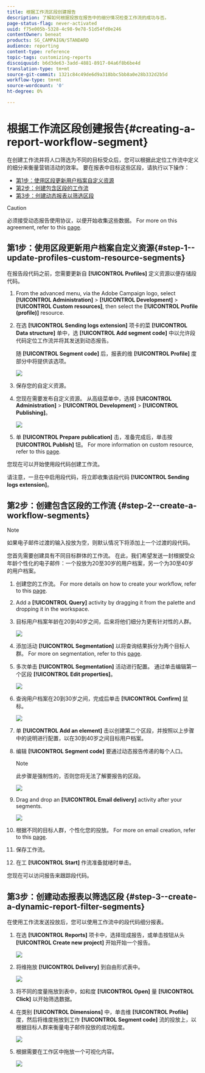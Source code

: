 ```yaml
---
title: 根据工作流区段创建报告
description: 了解如何根据投放在报告中的细分情况检查工作流的成功与否。
page-status-flag: never-activated
uuid: f75e005b-5328-4c98-9e78-51d54fd0e246
contentOwner: beneat
products: SG_CAMPAIGN/STANDARD
audience: reporting
content-type: reference
topic-tags: customizing-reports
discoiquuid: b6d3de63-3add-4881-8917-04a6f8b6be4d
translation-type: tm+mt
source-git-commit: 1321c84c49de6d9a318bbc5bb8a0e28b332d2b5d
workflow-type: tm+mt
source-wordcount: '0'
ht-degree: 0%

---
```



# 根据工作流区段创建报告{#creating-a-report-workflow-segment}

在创建工作流并将人口筛选为不同的目标受众后，您可以根据此定位工作流中定义的细分来衡量营销活动的效率。
要在报表中目标这些区段，请执行以下操作：

* [第1步：使用区段更新用户档案自定义资源](#step-1--update-profiles-custom-resource-segments)
* [第2步：创建包含区段的工作流](#step-2--create-a-workflow-segments)
* [第3步：创建动态报表以筛选区段](#step-3--create-a-dynamic-report-filter-segments)

>[!CAUTION]
>必须接受动态报告使用协议，以便开始收集这些数据。
>For more on this agreement, refer to this [page](../../reporting/using/about-dynamic-reports.md#dynamic-reporting-usage-agreement).

## 第1步：使用区段更新用户档案自定义资源{#step-1--update-profiles-custom-resource-segments}

在报告段代码之前，您需要更新自 **[!UICONTROL Profiles]** 定义资源以便存储段代码。

1. From the advanced menu, via the Adobe Campaign logo, select **[!UICONTROL Administration]** > **[!UICONTROL Development]** > **[!UICONTROL Custom resources]**, then select the **[!UICONTROL Profile (profile)]** resource.
1. 在选 **[!UICONTROL Sending logs extension]** 项卡的菜 **[!UICONTROL Data structure]** 单中，选 **[!UICONTROL Add segment code]** 中以允许段代码定位工作流并将其发送到动态报告。

   随 **[!UICONTROL Segment code]** 后，报表的维 **[!UICONTROL Profile]** 度部分中将提供该选项。

   ![](assets/report_segment_4.png)

1. 保存您的自定义资源。

1. 您现在需要发布自定义资源。
从高级菜单中，选择 **[!UICONTROL Administration]** > **[!UICONTROL Development]** > **[!UICONTROL Publishing]**。

   ![](assets/custom_profile_7.png)

1. 单 **[!UICONTROL Prepare publication]** 击，准备完成后，单击按 **[!UICONTROL Publish]** 钮。 For more information on custom resource, refer to this [page](../../developing/using/updating-the-database-structure.md).

您现在可以开始使用段代码创建工作流。

请注意，一旦在中启用段代码，将立即收集该段代码 **[!UICONTROL Sending logs extension]**。

## 第2步：创建包含区段的工作流 {#step-2--create-a-workflow-segments}

>[!NOTE]
>如果电子邮件过渡的输入投放为空，则默认情况下将添加上一个过渡的段代码。

您首先需要创建具有不同目标群体的工作流。 在此，我们希望发送一封根据受众年龄个性化的电子邮件：一个投放为20至30岁的用户档案，另一个为30至40岁的用户档案。

1. 创建您的工作流。 For more details on how to create your workflow, refer to this [page](../../automating/using/building-a-workflow.md).

1. Add a **[!UICONTROL Query]** activity by dragging it from the palette and dropping it in the workspace.

1. 目标用户档案年龄在20到40岁之间，后来将他们细分为更有针对性的人群。

   ![](assets/report_segment_1.png)

1. 添加活动 **[!UICONTROL Segmentation]** 以将查询结果拆分为两个目标人群。 For more on segmentation, refer to this [page](../../automating/using/segmentation.md).

1. 多次单击 **[!UICONTROL Segmentation]** 活动进行配置。 通过单击编辑第一个区段 **[!UICONTROL Edit properties]**。

   ![](assets/report_segment_7.png)

1. 查询用户档案在20到30岁之间，完成后单击 **[!UICONTROL Confirm]** 鼠标。

   ![](assets/report_segment_8.png)

1. 单 **[!UICONTROL Add an element]** 击以创建第二个区段，并按照以上步骤中的说明进行配置，以在30到40岁之间目标用户档案。

1. 编辑 **[!UICONTROL Segment code]** 要通过动态报告传递的每个人口。

   >[!NOTE]
   >此步骤是强制性的，否则您将无法了解要报告的区段。

   ![](assets/report_segment_9.png)

1. Drag and drop an **[!UICONTROL Email delivery]** activity after your segments.

   ![](assets/report_segment_3.png)

1. 根据不同的目标人群，个性化您的投放。 For more on email creation, refer to this [page](../../designing/using/designing-content-in-adobe-campaign.md).

1. 保存工作流。

1. 在工 **[!UICONTROL Start]** 作流准备就绪时单击。

您现在可以访问报告来跟踪段代码。

## 第3步：创建动态报表以筛选区段 {#step-3--create-a-dynamic-report-filter-segments}

在使用工作流发送投放后，您可以使用工作流中的段代码细分报表。

1. 在选 **[!UICONTROL Reports]** 项卡中，选择现成报告，或单击按钮从头 **[!UICONTROL Create new project]** 开始开始一个报告。

   ![](assets/custom_profile_18.png)
1. 将维拖放 **[!UICONTROL Delivery]** 到自由形式表中。

   ![](assets/report_segment_5.png)

1. 将不同的度量拖放到表中，如和度 **[!UICONTROL Open]** 量 **[!UICONTROL Click]** 以开始筛选数据。
1. 在类别 **[!UICONTROL Dimensions]** 中，单击维 **[!UICONTROL Profile]** 度，然后将维度拖放到工作 **[!UICONTROL Segment code]** 流的投放上，以根据目标人群来衡量电子邮件投放的成功程度。

   ![](assets/report_segment_6.png)

1. 根据需要在工作区中拖放一个可视化内容。

   ![](assets/report_segment_10.png)
